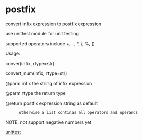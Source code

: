 postfix
=======

convert infix expression to postfix expression

use unittest module for unit testing

supported operators include +, -, *, /, %, ()

Usage: 

  conver(infix, rtype=str)

  convert_num(infix, rtype=str)


  @parm infix the string of infix expression

  @parm rtype the return type

  @return postfix expression string as default 

          otherwise a list continas all operators and operands


NOTE: not support negative numbers yet


[unittest](https://docs.python.org/2/library/unittest.html)


